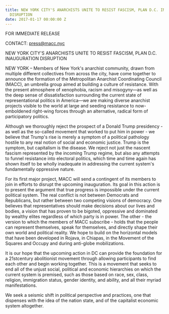 ```yaml
---
title: NEW YORK CITY'S ANARCHISTS UNITE TO RESIST FASCISM, PLAN D.C. INAUGURATION
  DISRUPTION
date: 2017-01-17 00:00:00 Z
---
```


FOR IMMEDIATE RELEASE

CONTACT: press@macc.nyc

NEW YORK CITY'S ANARCHISTS UNITE TO RESIST FASCISM, PLAN D.C. INAUGURATION DISRUPTION

NEW YORK – Members of New York's anarchist community, drawn from multiple different collectives from across the city, have come together to announce the formation of the Metropolitan Anarchist Coordinating Council (MACC), an umbrella group aimed at building a culture of resistance.
With the present atmosphere of xenophobia, racism and misogyny—as well as the deep sense of dissatisfaction surrounding the current state of representational politics in America—we are making diverse anarchist projects visible to the world at large and seeding resistance to now-emboldened right-wing forces through an alternative, radical form of participatory politics.

Although we thoroughly reject the prospect of a Donald Trump presidency - as well as the so-called movement that worked to put him in power - we believe that Trump's rise is merely a symptom of a political pathology hostile to any real notion of social and economic justice. Trump is the symptom, but capitalism is the disease. We reject not just the nascent fascism represented by the incoming Trump regime, but also any attempts to funnel resistance into electoral politics, which time and time again has shown itself to be wholly inadequate in addressing the current system's fundamentally oppressive nature.

For its first major project, MACC will send a contingent of its members to join in efforts to disrupt the upcoming inauguration. Its goal in this action is to present the argument that true progress is impossible under the current political system. The real conflict is not between Democrats and Republicans, but rather between two competing visions of democracy. One believes that representatives should make decisions about our lives and bodies, a vision that has proven to be bigoted, oppressive and dominated by wealthy elites regardless of which party is in power. The other - the version to which the members of MACC subscribe -  holds that the people can represent themselves, speak for themselves, and directly shape their own world and political reality. We hope to build on the horizontal models that have been developed in Rojava, in Chiapas, in the Movement of the Squares and Occupy and during anti-globe mobilizations.

It is our hope that the upcoming action in DC can provide the foundation for a 21stcentury abolitionist movement through allowing participants to find each other and begin working together. This is a movement that seeks to end all of the unjust social, political and economic hierarchies on which the current system is premised, such as those based on race, sex, class, religion, immigration status, gender identity, and ability, and all their myriad manifestations.

We seek a seismic shift in political perspective and practices, one that dispenses with the idea of the nation state, and of the capitalist economic system altogether.
